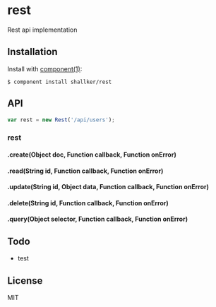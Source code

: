 
# rest

  Rest api implementation

## Installation

  Install with [component(1)](http://component.io):

    $ component install shallker/rest

## API
```javascript
var rest = new Rest('/api/users');
```

### rest
#### .create(Object doc, Function callback, Function onError)
#### .read(String id, Function callback, Function onError)
#### .update(String id, Object data, Function callback, Function onError)
#### .delete(String id, Function callback, Function onError)
#### .query(Object selector, Function callback, Function onError)

## Todo
- test

## License

  MIT
